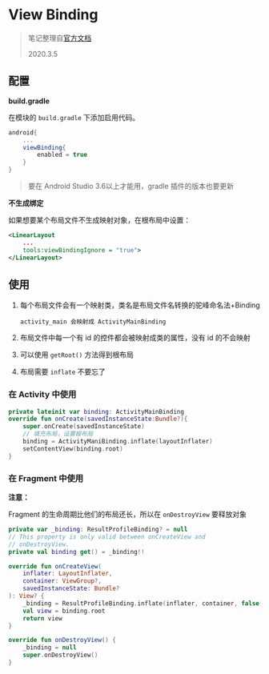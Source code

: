 # View Binding

> 笔记整理自[官方文档](https://developer.android.com/topic/libraries/view-binding)
>
> 2020.3.5

## 配置

**build.gradle**

在模块的 `build.gradle` 下添加启用代码。

```gradle
android{
	...
	viewBinding{
		enabled = true
	}
}
```

> 要在 Android Studio 3.6以上才能用，gradle 插件的版本也要更新

**不生成绑定**

如果想要某个布局文件不生成映射对象，在根布局中设置：

```xml
<LinearLayout
	...
    tools:viewBindingIgnore = "true">
</LinearLayout>
```

## 使用

1. 每个布局文件会有一个映射类，类名是布局文件名转换的驼峰命名法+Binding

   ```note
   activity_main 会映射成 ActivityMainBinding
   ```

2. 布局文件中每一个有 id 的控件都会被映射成类的属性，没有 id 的不会映射

3. 可以使用 `getRoot()` 方法得到根布局

4. 布局需要 `inflate` 不要忘了

### 在 Activity 中使用

```kotlin
private lateinit var binding: ActivityMainBinding
override fun onCreate(savedInstanceState:Bundle?){
    super.onCreate(savedInstanceState)
    // 填充布局，设置根布局
    binding = ActivityManiBinding.inflate(layoutInflater)
    setContentView(binding.root)
}
```

### 在 Fragment 中使用

**注意：**

Fragment 的生命周期比他们的布局还长，所以在 `onDestroyView` 要释放对象

```kotlin
private var _binding: ResultProfileBinding? = null
// This property is only valid between onCreateView and
// onDestroyView.
private val binding get() = _binding!!

override fun onCreateView(
    inflater: LayoutInflater,
    container: ViewGroup?,
    savedInstanceState: Bundle?
): View? {
    _binding = ResultProfileBinding.inflate(inflater, container, false)
    val view = binding.root
    return view
}

override fun onDestroyView() {
    _binding = null
    super.onDestroyView()
}
```

